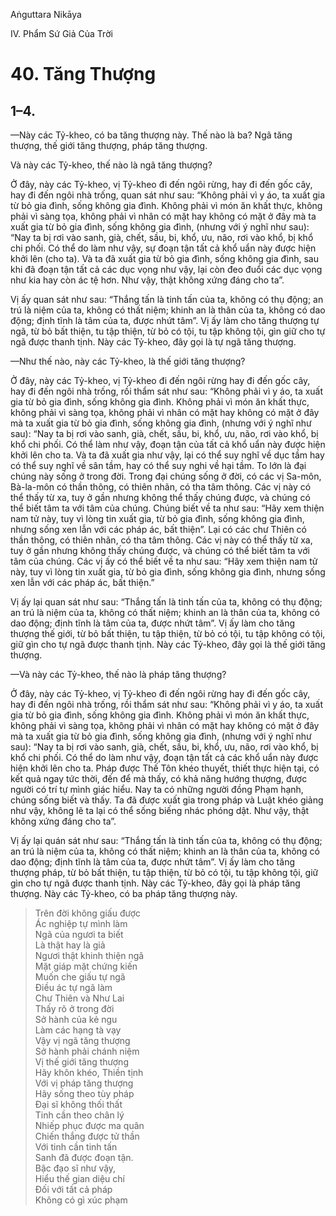 Aṅguttara Nikāya

IV. Phẩm Sứ Giả Của Trời

# 40. Tăng Thượng

## 1–4.

—Này các Tỷ-kheo, có ba tăng thượng này. Thế nào là ba? Ngã tăng thượng, thế giới tăng thượng, pháp tăng thượng.

Và này các Tỷ-kheo, thế nào là ngã tăng thượng?

Ở đây, này các Tỷ-kheo, vị Tỷ-kheo đi đến ngôi rừng, hay đi đến gốc cây, hay đi đến ngôi nhà trống, quan sát như sau: “Không phải vì y áo, ta xuất gia từ bỏ gia đình, sống không gia đình. Không phải vì món ăn khất thực, không phải vì sàng tọa, không phải vì nhân có mặt hay không có mặt ở đây mà ta xuất gia từ bỏ gia đình, sống không gia đình, (nhưng với ý nghĩ như sau): “Nay ta bị rơi vào sanh, già, chết, sầu, bi, khổ, ưu, não, rơi vào khổ, bị khổ chi phối. Có thể do làm như vậy, sự đoạn tận tất cả khổ uẩn này được hiện khởi lên (cho ta). Và ta đã xuất gia từ bỏ gia đình, sống không gia đình, sau khi đã đoạn tận tất cả các dục vọng như vậy, lại còn đeo đuổi các dục vọng như kia hay còn ác tệ hơn. Như vậy, thật không xứng đáng cho ta”.

Vị ấy quan sát như sau: “Thắng tấn là tinh tấn của ta, không có thụ động; an trú là niệm của ta, không có thất niệm; khinh an là thân của ta, không có dao động; định tĩnh là tâm của ta, được nhứt tâm”. Vị ấy làm cho tăng thượng tự ngã, từ bỏ bất thiện, tu tập thiện, từ bỏ có tội, tu tập không tội, gìn giữ cho tự ngã được thanh tịnh. Này các Tỷ-kheo, đây gọi là tự ngã tăng thượng.

—Như thế nào, này các Tỷ-kheo, là thế giới tăng thượng?

Ở đây, này các Tỷ-kheo, vị Tỷ-kheo đi đến ngôi rừng hay đi đến gốc cây, hay đi đến ngôi nhà trống, rồi thẩm sát như sau: “Không phải vì y áo, ta xuất gia từ bỏ gia đình, sống không gia đình. Không phải vì món ăn khất thực, không phải vì sàng tọa, không phải vì nhân có mặt hay không có mặt ở đây mà ta xuất gia từ bỏ gia đình, sống không gia đình, (nhưng với ý nghĩ như sau): “Nay ta bị rơi vào sanh, già, chết, sầu, bi, khổ, ưu, não, rơi vào khổ, bị khổ chi phối. Có thể làm như vậy, đoạn tận của tất cả khổ uẩn này được hiện khởi lên cho ta. Và ta đã xuất gia như vậy, lại có thể suy nghĩ về dục tầm hay có thể suy nghĩ về sân tầm, hay có thể suy nghi về hại tầm. To lớn là đại chúng này sống ở trong đời. Trong đại chúng sống ở đời, có các vị Sa-môn, Bà-la-môn có thần thông, có thiên nhãn, có tha tâm thông. Các vị này có thể thấy từ xa, tuy ở gần nhưng không thể thấy chúng được, và chúng có thể biết tâm ta với tâm của chúng. Chúng biết về ta như sau: “Hãy xem thiện nam tử này, tuy vì lòng tin xuất gia, từ bỏ gia đình, sống không gia đình, nhưng sống xen lẫn với các pháp ác, bất thiện”. Lại có các chư Thiên có thần thông, có thiên nhãn, có tha tâm thông. Các vị này có thể thấy từ xa, tuy ở gần nhưng không thấy chúng được, và chúng có thể biết tâm ta với tâm của chúng. Các vị ấy có thể biết về ta như sau: “Hãy xem thiện nam tử này, tuy vì lòng tin xuất gia, từ bỏ gia đình, sống không gia đình, nhưng sống xen lẫn với các pháp ác, bất thiện.”

Vị ấy lại quan sát như sau: “Thắng tấn là tinh tấn của ta, không có thụ động; an trú là niệm của ta, không có thất niệm; khinh an là thân của ta, không có dao động; định tĩnh là tâm của ta, được nhứt tâm”. Vị ấy làm cho tăng thượng thế giới, từ bỏ bất thiện, tu tập thiện, từ bỏ có tội, tu tập không có tội, giữ gìn cho tự ngã được thanh tịnh. Này các Tỷ-kheo, đây gọi là thế giới tăng thượng.

—Và này các Tỷ-kheo, thế nào là pháp tăng thượng?

Ở đây, này các Tỷ-kheo, vị Tỷ-kheo đi đến ngôi rừng hay đi đến gốc cây, hay đi đến ngôi nhà trống, rồi thẩm sát như sau: “Không phải vì y áo, ta xuất gia từ bỏ gia đình, sống không gia đình. Không phải vì món ăn khất thực, không phải vì sàng tọa, không phải vì nhân có mặt hay không có mặt ở đây mà ta xuất gia từ bỏ gia đình, sống không gia đình, (nhưng với ý nghĩ như sau): “Nay ta bị rơi vào sanh, già, chết, sầu, bi, khổ, ưu, não, rơi vào khổ, bị khổ chi phối. Có thể do làm như vậy, đoạn tận tất cả các khổ uẩn này được hiện khởi lên cho ta. Pháp được Thế Tôn khéo thuyết, thiết thực hiện tại, có kết quả ngay tức thời, đến để mà thấy, có khả năng hướng thượng, được người có trí tự mình giác hiểu. Nay ta có những người đồng Phạm hạnh, chúng sống biết và thấy. Ta đã được xuất gia trong pháp và Luật khéo giảng như vậy, không lẽ ta lại có thể sống biếng nhác phóng dật. Như vậy, thật không xứng đáng cho ta”.

Vị ấy lại quán sát như sau: “Thắng tấn là tinh tấn của ta, không có thụ động; an trú là niệm của ta, không có thất niệm; khinh an là thân của ta, không có dao động; định tĩnh là tâm của ta, được nhứt tâm”. Vị ấy làm cho tăng thượng pháp, từ bỏ bất thiện, tu tập thiện, từ bỏ có tội, tu tập không tội, giữ gìn cho tự ngã được thanh tịnh. Này các Tỷ-kheo, đây gọi là pháp tăng thượng. Này các Tỷ-kheo, có ba pháp tăng thượng này.

> Trên đời không giấu được  
> Ác nghiệp tự mình làm  
> Ngã của ngươi ta biết  
> Là thật hay là giả  
> Ngươi thật khinh thiện ngã  
> Mặt giáp mặt chứng kiến  
> Muốn che giấu tự ngã  
> Ðiều ác tự ngã làm  
> Chư Thiên và Như Lai  
> Thấy rõ ở trong đời  
> Sở hành của kẻ ngu  
> Làm các hạng tà vạy  
> Vậy vị ngã tăng thượng  
> Sở hành phải chánh niệm  
> Vị thế giới tăng thượng  
> Hãy khôn khéo, Thiền tịnh  
> Với vị pháp tăng thượng  
> Hãy sống theo tùy pháp  
> Ðại sĩ không thối thất  
> Tinh cần theo chân lý  
> Nhiếp phục được ma quân  
> Chiến thắng được tử thần  
> Với tinh cần tinh tấn  
> Sanh đã được đoạn tận.  
> Bậc đạo sĩ như vậy,  
> Hiểu thế gian diệu chí  
> Ðối với tất cả pháp  
> Không có gì xúc phạm

